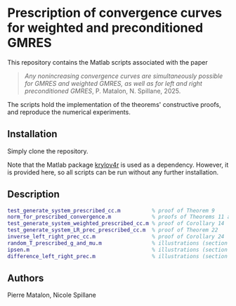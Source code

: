 # Prescription of convergence curves for weighted and preconditioned GMRES

This repository contains the Matlab scripts associated with the paper 

> *Any nonincreasing convergence curves are simultaneously possible for GMRES and weighted GMRES, as well as for left and right preconditioned GMRES*, P. Matalon, N. Spillane, 2025.

The scripts hold the implementation of the theorems' constructive proofs, and reproduce the numerical experiments. 

## Installation

Simply clone the repository.

Note that the Matlab package [krylov4r](https://github.com/hpc-maths/krylov4r) is used as a dependency. However, it is provided here, so all scripts can be run without any further installation.

## Description

```matlab
test_generate_system_prescribed_cc.m          % proof of Theorem 9
norm_for_prescribed_convergence.m             % proofs of Theorems 11 and 21
test_generate_system_weighted_prescribed_cc.m % proof of Corollary 14
test_generate_system_LR_prec_prescribed_cc.m  % proof of Theorem 22
inverse_left_right_prec_cc.m                  % proof of Corollary 24
random_T_prescribed_g_and_mu.m                % illustrations (section 4.1)
ipsen.m                                       % illustrations (section 4.2)
difference_left_right_prec.m                  % illustrations (section 4.3)
```

## Authors
Pierre Matalon, Nicole Spillane
